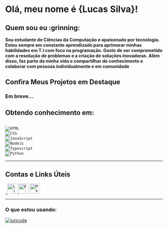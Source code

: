 <h1>Olá, meu nome é <strong>{Lucas Silva}!</strong></h1>

<h2>Quem sou eu :grinning: </h3>

<p><strong>Sou estudante de Ciências da Computação e apaixonado por tecnologia.<br>Estou sempre em constante aprendizado para aprimorar minhas habilidades em T.I com foco na programação. Gosto de ser comprometido com a resolução de problemas e a criação de soluções inovadoras. Além disso, faz parte da minha vida o compartilhar do conhecimento e colaborar com pessoas individualmente e em comunidade</strong></p>

<h2>Confira Meus Projetos em Destaque</h2>
<h3>Em breve...</h3>


<h2>Obtendo conhecimento em:</h2>

<code> <img src="https://img.shields.io/badge/HTML-239120?style=for-the-badge&logo=html5&logoColor=white" alt="HTML"/></code>
<code> <img src="https://img.shields.io/badge/CSS-239120?&style=for-the-badge&logo=css3&logoColor=white" alt="CSS"/></code>
<code> <img src="https://img.shields.io/badge/JavaScript-F7DF1E?style=for-the-badge&logo=javascript&logoColor=black" alt="JavaScript"/></code>
<code> <img src="https://img.shields.io/badge/Node.js-43853D?style=for-the-badge&logo=node.js&logoColor=white" alt="NodeJs"/></code>
<code> <img src="https://img.shields.io/badge/TypeScript-007ACC?style=for-the-badge&logo=typescript&logoColor=white" alt="Typescript"/></code>
<code> <img src="https://img.shields.io/badge/Python-14354C?style=for-the-badge&logo=python&logoColor=white" alt="Python"/></code>

---
<h2>Contas e Links Úteis</h2>
<code><a href="https://www.linkedin.com/in/lucasdasilvanascimento/"> <img height="32" src="https://img.shields.io/badge/LinkedIn-0077B5?style=for-the-badge&logo=linkedin&logoColor=white" alt="Linkedin"/></code> </a>
<code><a href="mailto:txtlucassilva@gmail.com""><img height="32" src="https://img.shields.io/badge/Gmail-D14836?style=for-the-badge&logo=gmail&logoColor=white" alt="E-mail"/></code></a>
<code><a href="https://medium.com/@txtlucassilva"><img height="32" src="https://img.shields.io/badge/Medium-12100E?style=for-the-badge&logo=medium&logoColor=white" alt="Medium"/></code></a>

---
<h3>O que estou usando:</h3>

[![iuricode](https://github-readme-stats.vercel.app/api/top-langs/?username=LucaLSN&layout=compact)](https://github.com/anuraghazra/github-readme-stats)
